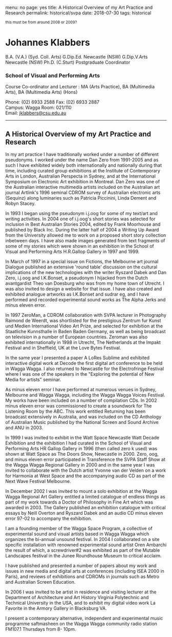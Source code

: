 menu: no
page: yes
title: A Historical Overview of my Art Practice and Research
permalink: historical/svpa
date: 2018-07-30
tags: historical

<small>this must be from around 2008 or 2009?</small>

# Johannes Klabbers 

B.A. (V.A.) (Syd. Coll. Arts) G.Dip.Ed. Newcastle (NSW) G.Dip.V.Arts Newcastle (NSW) Ph.D. (C.Sturt) Postgraduate Coordinator  

### School of Visual and Performing Arts

Course Co-ordinator and Lecturer : MA (Arts Practice), BA (Multimedia Arts), BA (Multimedia Arts) (Hons) 

Phone: (02) 6933 2588 Fax: (02) 6933 2887   
Campus: Wagga Room: 021/110   
Email: jklabbers@csu.edu.au 

------

## A Historical Overview of my Art Practice and Research 

In my art practice I have traditionally worked under a number of different pseudonyms. I worked under the name Dan Zero from 1991-2005 and as such I have exhibited widely both internationally and nationally during that time, including curated group exhibitions at the Institute of Contemporary Arts in London, Australian Perspecta in Sydney, and at the International Symposium on Electronic Art exhibition in Montreal. Dan Zero was one of the Australian interactive multimedia artists included on the Australian art journal Artlink's 1996 seminal CDROM survey of Australian electronic arts (Sequinz) along luminaries such as Patricia Piccinini, Linda Dement and Robyn Stacey. 

In 1993 I began using the pseudonym i.j.oog for some of my text/art and writing activities. In 2004 one of i.j.oog's short stories was selected for inclusion in Best Australian Stories 2004, edited by Frank Moorhouse and published by Black Inc. During the latter half of 2004 a Writing Up Award from the University allowed me to work on a proposed short story collection inbetween days. I have also made images generated from text fragments of some of my stories which were shown in an exhibition in the School of Visual and Performing Arts H.R.Gallop Gallery in 1997 and 1999. 

In March of 1997 in a special issue on Fictions, the Melbourne art journal Dialogue published an extensive 'round table' discussion on the cultural implications of the new technologies with the writer Ryszard Dabek and Dan Zero, i.j.oog and I.K.Bonset, a pseudonym I hijacked from the Dutch avantgardist Theo van Doesburg who was from my home town of Utrecht. I was also invited to design a website for that issue. I have also created and exhibited analogue artworks as I.K.Bonset and sudrar eg, and I have performed and recorded experimental sound works as The Alpha Jerks and minus eleven error. 

In 1997 ZeroMan, a CDROM collaboration with SVPA lecturer in Photography Raimond de Weerdt, was shortlisted for the prestigious Zentrum fur Kunst und Medien International Video Art Prize, and selected for exhibition at the Staatliche Kunnsthalle in Baden Baden Germany, as well as being broadcast on television in a number of European countries. Zeroman was also exhibited internationally in 1998 in Utrecht, The Netherlands at the Impakt Festival and in Sheffield, UK at the Love Bytes Festival. 

In the same year I presented a paper A LoRes Sublime and exhibited interactive digital work at Decode the first digital art conference to be held in Wagga Wagga. I also returned to Newcastle for the Electrofringe Festival where I was one of the speakers in the "Exploring the potential of New Media for artists" seminar. 

As minus eleven error I have performed at numerous venues in Sydney, Melbourne and Wagga Wagga, including the Wagga Wagga Voices Festival. My works have been included on a number of compilation CDs. In 2002 minus eleven error was commissioned to create a soundwork for The Listening Room by the ABC. This work entitled Returning has been broadcast extensively in Australia, and was included on the CD Anthology of Australian Music published by the National Screen and Sound Archive and ANU in 2003. 

In 1999 I was invited to exhibit in the Watt Space Newcastle Watt Decade Exhibition and the exhibition I had curated in the School of Visual and Performing Arts HR Gallop Gallery in 1996 (then called zero k used) was shown at Watt Space as The Doors Show, Newcastle in 2000. Zero, oog, and minus eleven error participated in Transference the SVPA Staff Show at the Wagga Wagga Regional Gallery in 2000 and in the same year I was invited to collaborate with the Dutch artist Yvonne van der Velden on a work for Harmonia at West Space and the accompanying audio CD as part of the Next Wave Festival Melbourne. 

In December 2002 I was invited to mount a solo exhibition at the Wagga Wagga Regional Art Gallery entitled a limited catalogue of endless things as part of my work towards a Doctor of Philosophy in Fine Art which was awarded in 2003. The Gallery published an exhibition catalogue with critical essays by Neill Overton and Ryszard Dabek and an audio CD minus eleven error 97-02 to accompany the exhibition. 

I am a founding member of the Wagga Space Program, a collective of experimental sound and visual artists based in Wagga Wagga which organizes the bi-annual unsound festival. In 2004 I collaborated on a site specific installation with renowned experimental sound artist Oren Ambarchi the result of which, a screwdriver#2 was exhibited as part of the Mutable Landscapes festival in the Junee Roundhouse Museum to critical acclaim. 

I have published and presented a number of papers about my work and issues in new media and digital arts at conferences (including ISEA 2000 in Paris), and reviews of exhibitions and CDROMs in journals such as Metro and Australian Screen Education. 

In 2006 I was invited to be artist in residence and visiting lecturer at the Department of Architecture and Art History Virginia Polytechnic and Technical University in the USA, and to exhibit my digital video work La Favorite in the Armory Gallery in Blacksburg VA. 

I present a contemporary alternative, independent and experimental music programme saftmasheen on the Wagga Wagga community radio station FM107.1 Thursdays from 8- 10pm. 


